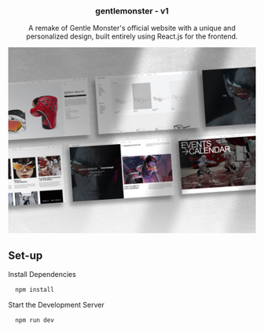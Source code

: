 <h3 align="center">gentlemonster - v1</h3>

<p align="center">A remake of Gentle Monster's official website with a unique and personalized design, built entirely using React.js for the frontend.</p>

![image alt](https://github.com/mnsling/gentlemonster_v1/blob/f9abea59f13c56318141467d70b57457707eb9b8/src/assets/cover.png)

## Set-up

Install Dependencies

```bash
  npm install
```

Start the Development Server

```bash
  npm run dev
```
